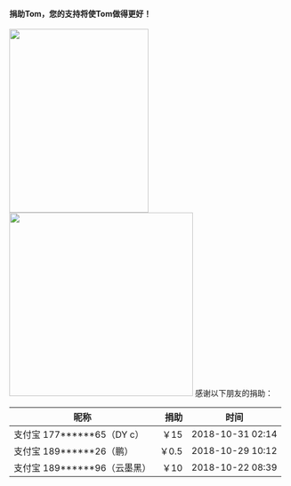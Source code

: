 #### 捐助Tom，您的支持将使Tom做得更好！
<img src="http://xinhuo.wpwet.com/jz.jpg" height="330" width="250"><img src="http://xhss.me/wx.png" height="330" width="330">
感谢以下朋友的捐助：

| 昵称        | 捐助   |  时间  |
| --------   | -----:  | :----:  |
| 支付宝 177******65（DY c）     | ￥15 | 2018-10-31 02:14 |
| 支付宝 189******26（鹏）     | ￥0.5 | 2018-10-29 10:12 |
| 支付宝 189******96（云墨黑）     | ￥10 | 2018-10-22 08:39 |
